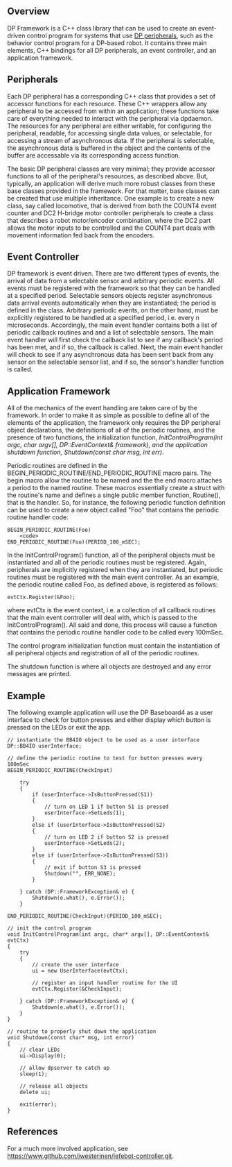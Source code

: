 ## Overview
DP Framework is a C++ class library that can be used to create an event-driven control program for systems that use [DP peripherals](http://demandperipherals.com/), such as the behavior control program for a DP-based robot.  It contains three main elements, C++ bindings for all DP peripherals, an event controller, and an application framework.

## Peripherals
Each DP peripheral has a corresponding C++ class that provides a set of accessor functions for each resource.  These C++ wrappers allow any peripheral to be accessed from within an application; these functions take care of everything needed to interact with the peripheral via dpdaemon.  The resources for any peripheral are either writable, for configuring the peripheral, readable, for accessing single data values, or selectable, for accessing a stream of asynchronous data.  If the peripheral is selectable, the asynchronous data is buffered in the object and the contents of the buffer are accessable via its corresponding access function.

The basic DP peripheral classes are very minimal; they provide accessor functions to all of the peripheral's resources, as described above.  But, typically, an application will derive much more robust classes from these base classes provided in the framework.  For that matter, base classes can be created that use multiple inheritance.  One example is to create a new class, say called locomotive, that is derived from both the COUNT4 event counter and DC2 H-bridge motor controller peripherals to create a class that describes a robot motor/encoder combination, where the DC2 part allows the motor inputs to be controlled and the COUNT4 part deals with movement information fed back from the encoders.

## Event Controller
DP framework is event driven.  There are two different types of events, the arrival of data from a selectable sensor and arbitrary periodic events.  All events must be registered with the framework so that they can be handled at a specified period.  Selectable sensors objects register asynchronous data arrival events automatically when they are instantiated; the period is defined in the class.  Arbitrary periodic events, on the other hand, must be explicitly registered to be handled at a specified period, i.e. every n microseconds.  Accordingly, the main event handler contains both a list of periodic callback routines and and a list of selectable sensors.  The main event handler will first check the callback list to see if any callback's period has been met, and if so, the callback is called.  Next, the main event handler will check to see if any asynchronous data has been sent back from any sensor on the selectable sensor list, and if so, the sensor's handler function is called.

## Application Framework
All of the mechanics of the event handling are taken care of by the framework.  In order to make it as simple as possible to define all of the elements of the application, the framework only requires the DP peripheral object declarations, the definitions of all of the periodic routines, and the presence of two functions, the initialization function, **InitControlProgram(int argc, char* argv[], DP::EventContext& framework)**, and the application shutdown function, **Shutdown(const char* msg, int err)**.

Periodic routines are defined in the BEGIN_PERIODIC_ROUTINE/END_PERIODIC_ROUTINE macro pairs.  The begin macro allow the routine to be named and the the end macro attaches a period to the named routine.  These macros essentially create a struct with the routine's name and defines a single public member function, Routine(), that is the handler.  So, for instance, the following periodic function definition can be used to create a new object called "Foo" that contains the periodic routine handler code:

    BEGIN_PERIODIC_ROUTINE(Foo)
        <code>
    END_PERIODIC_ROUTINE(Foo)(PERIOD_100_mSEC);
  
In the InitControlProgram() function, all of the peripheral objects must be instantiated and all of the periodic routines must be registered.  Again, peripherals are implicitly registered when they are instantiated, but periodic routines must be registered with the main event controller.  As an example, the periodic routine called Foo, as defined above, is registered as follows:

    evtCtx.Register(&Foo);
    
where evtCtx is the event context, i.e. a collection of all callback routines that the main event controller will deal with, which is passed to the InitControlProgram().  All said and done, this process will cause a function that contains the periodic routine handler code to be called every 100mSec.

The control program initialization function must contain the instantiation of all peripheral objects and registration of all of the periodic routines.

The shutdown function is where all objects are destroyed and any error messages are printed.

## Example
The following example application will use the DP Baseboard4 as a user interface to check for button presses and either display which button is pressed on the LEDs or exit the app.


```
// instantiate the BB4IO object to be used as a user interface
DP::BB4IO userInterface;
    
// define the periodic routine to test for button presses every 100mSec
BEGIN_PERIODIC_ROUTINE(CheckInput)

	try
	{
		if (userInterface->IsButtonPressed(S1))
		{
		    // turn on LED 1 if button S1 is pressed
			userInterface->SetLeds(1);
		}
		else if (userInterface->IsButtonPressed(S2)
		{
		    // turn on LED 2 if button S2 is pressed
			userInterface->SetLeds(2);
		}
		else if (userInterface->IsButtonPressed(S3))
		{
		    // exit if button S3 is pressed
			Shutdown("", ERR_NONE);
		}
		
	} catch (DP::FrameworkException& e) {
		Shutdown(e.what(), e.Error());
	}

END_PERIODIC_ROUTINE(CheckInput)(PERIOD_100_mSEC);

// init the control program
void InitControlProgram(int argc, char* argv[], DP::EventContext& evtCtx)
{
	try
	{
		// create the user interface
		ui = new UserInterface(evtCtx);

		// register an input handler routine for the UI
		evtCtx.Register(&CheckInput);

	} catch (DP::FrameworkException& e) {
		Shutdown(e.what(), e.Error());
	}
}

// routine to properly shut down the application
void Shutdown(const char* msg, int error)
{
	// clear LEDs
	ui->Display(0);

	// allow dpserver to catch up
    sleep(1);

	// release all objects
    delete ui;

    exit(error);
}
```

## References
For a much more involved application, see https://www.github.com/jwesterinen/jefebot-controller.git.


